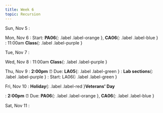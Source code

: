 ```yaml
---
title: Week 6
topic: Recursion
---
```

Sun, Nov 5
: 

Mon, Nov 6
: Start: **PA06**{: .label .label-orange }, **CA06**{: .label .label-blue }
: 11:00am **Class**{: .label .label-purple }


Tue, Nov 7
: 

Wed, Nov 8
: 11:00am **Class**{: .label .label-purple } 


Thu, Nov 9
: **2:00pm**  ⏰  Due: **LA05**{: .label .label-green }
: **Lab sections**{: .label .label-purple }
: Start: LA06{: .label .label-green }


Fri, Nov 10
: **Holiday**{: .label .label-red }**Veterans' Day**

: **2:00pm**  ⏰  Due: **PA06**{: .label .label-orange }, **CA06**{: .label .label-blue }


Sat, Nov 11
: 


